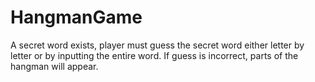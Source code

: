 # HangmanGame
A secret word exists, player must guess the secret word either letter by letter or by inputting the entire word. If guess is incorrect, parts of the hangman will appear.
